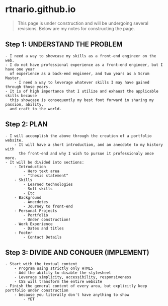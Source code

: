 # rtnario.github.io

> This page is under construction and will be undergoing several revisions. Below are my notes for constructing the page.

## Step 1: UNDERSTAND THE PROBLEM
    - I need a way to showcase my skills as a front-end engineer on the web.
    - I do not have professional experience as a front-end engineer, but I have one year
      of experience as a back-end engineer, and two years as a Scrum Master.
        - I need a way to leverage whatever skills I may have gained through those years.
    - It is of high importance that I utilize and exhaust the applicable skills because
      this showcase is consequently my best foot forward in sharing my passion, ability,
      and craft to the world.

## Step 2: PLAN
    - I will accomplish the above through the creation of a portfolio website.
        - It will have a short introduction, and an anecdote to my history with
          the front-end and why I wish to pursue it professionaly once more.
    - It will be divided into sections:
        - Introduction
            - Hero text area
            - "thesis statement"
        - Skills
            - Learned technologies
            - Soft skills
            - Etc
        - Background
            - Anecdotes
            - Journey to front-end
        - Personal Projects
            - Portfolio
            - Under construction!
        - Work Experience
            - Dates and titles
        - Footer
            - Contact Details

## Step 3: DIVIDE AND CONQUER (IMPLEMENT)
    - Start with the textual content
        - Program using strictly only HTML5
        - Add the ability to disable the stylesheet
        - Leverage simplicity, accessibility, responsiveness
        - CSS will transform the entire website
    - Finish the general content of every area, but explicitly keep portfolio under construction
        - because you literally don't have anything to show
            - YET

